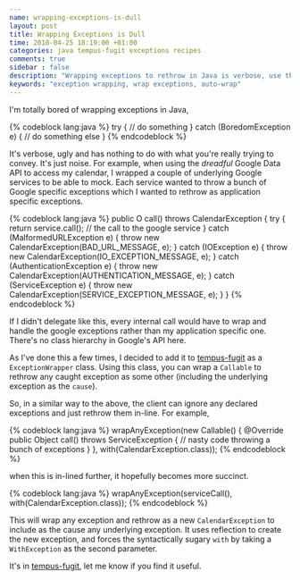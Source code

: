 ```yaml
---
name: wrapping-exceptions-is-dull
layout: post
title: Wrapping Exceptions is Dull
time: 2010-04-25 18:19:00 +01:00
categories: java tempus-fugit exceptions recipes
comments: true
sidebar : false
description: "Wrapping exceptions to rethrow in Java is verbose, use this handy class to auto-wrap exceptions."
keywords: "exception wrapping, wrap exceptions, auto-wrap"
---
```


I'm totally bored of wrapping exceptions in Java,
  
{% codeblock lang:java %}
try {
   // do something
} catch (BoredomException e) {
   // do something else
}
{% endcodeblock %}

It's verbose, ugly and has nothing to do with what you're really trying to convey. It's just noise. For example, when using the _dreadful_ Google Data API to access my calendar, I wrapped a couple of underlying Google services to be able to mock. Each service wanted to throw a bunch of Google specific exceptions which I wanted to rethrow as application specific exceptions.

{% codeblock lang:java %}
public O call() throws CalendarException {
    try {
        return service.call();  // the call to the google service
    } catch (MalformedURLException e) {
        throw new CalendarException(BAD_URL_MESSAGE, e);
    } catch (IOException e) {
        throw new CalendarException(IO_EXCEPTION_MESSAGE, e);
    } catch (AuthenticationException e) {
        throw new CalendarException(AUTHENTICATION_MESSAGE, e);
    } catch (ServiceException e) {
        throw new CalendarException(SERVICE_EXCEPTION_MESSAGE, e);
    }
}
{% endcodeblock %}


  
If I didn't delegate like this, every internal call would have to wrap and handle the google exceptions rather than my application specific one. There's no class hierarchy in Google's API here.

As I've done this a few times, I decided to add it to [tempus-fugit](http://tempusfugitlibrary.org/) as a `ExceptionWrapper` class. Using this class, you can wrap a `Callable` to rethrow any caught exception as some other (including the underlying exception as the `cause`).

  
So, in a similar way to the above, the client can ignore any declared
exceptions and just rethrow them in-line. For example,

{% codeblock lang:java %}
wrapAnyException(new Callable<Object>() {
    @Override
    public Object call() throws ServiceException {
         // nasty code throwing a bunch of exceptions
    }
}, with(CalendarException.class));
{% endcodeblock %}

when this is in-lined further, it hopefully becomes more succinct.

{% codeblock lang:java %}
wrapAnyException(serviceCall(), with(CalendarException.class));
{% endcodeblock %}

  
This will wrap any exception and rethrow as a new `CalendarException` to include as the cause any underlying exception. It uses reflection to create the new exception, and forces the syntactically sugary `with` by taking a `WithException` as the second parameter.

  
It's in [tempus-fugit](http://tempusfugitlibrary.org/), let me know if you find it useful.



